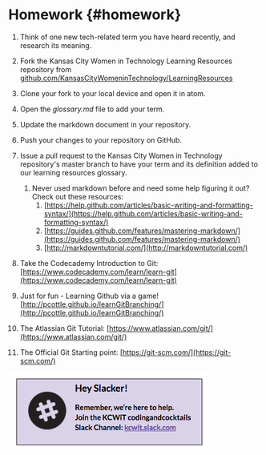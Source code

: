 # Homework {#homework}

1.  Think of one new tech-related term you have heard recently, and research its meaning. 

2. Fork the Kansas City Women in Technology Learning Resources repository from [github.com/KansasCityWomeninTechnology/LearningResources](https://github.com/KansasCityWomeninTechnology/LearningResources)

3. Clone your fork to your local device and open it in atom.

4. Open the _glossary.md_ file to add your term.

5. Update the markdown document in your repository. 

6. Push your changes to your repository on GitHub.

 7. Issue a pull request to the Kansas City Women in Technology repository's master branch to have your term and its definition added to our learning resources glossary.


    1.  Never used markdown before and need some help figuring it out? Check out these resources:
        1.  [https://help.github.com/articles/basic-writing-and-formatting-syntax/](https://help.github.com/articles/basic-writing-and-formatting-syntax/)
        2.  [https://guides.github.com/features/mastering-markdown/](https://guides.github.com/features/mastering-markdown/)
        3.  [http://markdowntutorial.com/](http://markdowntutorial.com/)
2.  Take the Codecademy Introduction to Git: [https://www.codecademy.com/learn/learn-git](https://www.codecademy.com/learn/learn-git)
3.  Just for fun - Learning Github via a game! [http://pcottle.github.io/learnGitBranching/](http://pcottle.github.io/learnGitBranching/)

1.  The Atlassian Git Tutorial: [https://www.atlassian.com/git/](https://www.atlassian.com/git/)
2.  The Official Git Starting point: [https://git-scm.com/](https://git-scm.com/)

[![](/images/slack.png)](http://kcwit.slack.com)
